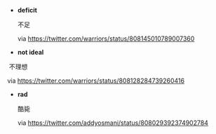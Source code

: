 * __deficit__

  不足 

  via https://twitter.com/warriors/status/808145010789007360
  
* __not ideal__

  不理想
  
  via https://twitter.com/warriors/status/808128284739260416
  
* __rad__

  酷毙
  
  via https://twitter.com/addyosmani/status/808029392374902784
  
